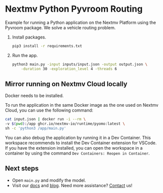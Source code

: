 # Nextmv Python Pyvroom Routing

Example for running a Python application on the Nextmv Platform using the
Pyvroom package. We solve a vehicle routing problem.

1. Install packages.

    ```bash
    pip3 install -r requirements.txt
    ```

1. Run the app.

    ```bash
    python3 main.py -input inputs/input.json -output output.json \
        -duration 30 -exploration_level 4 -threads 6
    ```

## Mirror running on Nextmv Cloud locally

Docker needs to be installed.

To run the application in the same Docker image as the one used on Nextmv
Cloud, you can use the following command:

```bash
cat input.json | docker run -i --rm \
-v $(pwd):/app ghcr.io/nextmv-io/runtime/pyomo:latest \
sh -c 'python3 /app/main.py'
```

You can also debug the application by running it in a Dev Container. This
workspace recommends to install the Dev Container extension for VSCode. If you
have the extension installed, you can open the workspace in a container by
using the command `Dev Containers: Reopen in Container`.

## Next steps

* Open `main.py` and modify the model.
* Visit our [docs][docs] and [blog][blog]. Need more assistance?
  [Contact][contact] us!

[docs]: https://docs.nextmv.io
[blog]: https://www.nextmv.io/blog
[contact]: https://www.nextmv.io/contact
